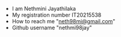 - I am Nethmini Jayathilaka
- My registration number IT20215538
- How to reach me "neth98mi@gmail.com"
- Github username "nethmi98jay" 


